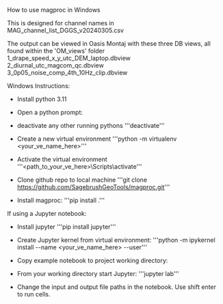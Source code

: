 How to use magproc in Windows

This is designed for channel names in MAG_channel_list_DGGS_v20240305.csv

The output can be viewed in Oasis Montaj with these three DB views, all found within the 'OM_views' folder
1_drape_speed_x_y_utc_DEM_laptop.dbview
2_diurnal_utc_magcom_qc.dbview
3_0p05_noise_comp_4th_10Hz_clip.dbview


Windows Instructions:
- Install python 3.11

- Open a python prompt:

- deactivate any other running pythons
    '''deactivate'''

- Create a new virtual environment
    '''python -m virtualenv <your_ve_name_here>'''

- Activate the virtual environment
    '''<path_to_your_ve_here>\Scripts\activate'''

- Clone github repo to local machine
    '''git clone https://github.com/SagebrushGeoTools/magproc.git'''

- Install magproc:
    '''pip install .'''

If using a Jupyter notebook:
- Install jupyter
    '''pip install jupyter'''

- Create Jupyter kernel from virtual environment:
    '''python -m ipykernel install --name <your_ve_name_here> --user'''

- Copy example notebook to project working directory:

- From your working directory start Jupyter:
    '''jupyter lab'''

- Change the input and output file paths in the notebook. Use shift enter to run cells.
